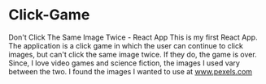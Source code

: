 # Click-Game
Don't Click The Same Image Twice - React App This is my first React App.  The application is a click game in which the user can continue to click images, but can't click the same image twice.  If they do, the game is over.  Since, I love video games and science fiction, the images I used vary between the two.  I found the images I wanted to use at www.pexels.com
